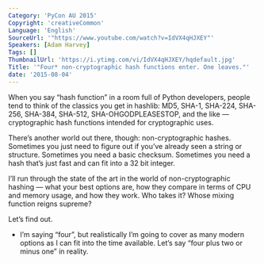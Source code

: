 ```yaml
---
Category: 'PyCon AU 2015'
Copyright: 'creativeCommon'
Language: 'English'
SourceUrl: '"https://www.youtube.com/watch?v=IdVX4qHJXEY"'
Speakers: [Adam Harvey]
Tags: []
ThumbnailUrl: 'https://i.ytimg.com/vi/IdVX4qHJXEY/hqdefault.jpg'
Title: '"Four* non-cryptographic hash functions enter. One leaves."'
date: '2015-08-04'
---
```

When you say “hash function” in a room full of Python developers, people tend to think of the classics you get in hashlib: MD5, SHA-1, SHA-224, SHA-256, SHA-384, SHA-512, SHA-OHGODPLEASESTOP, and the like — cryptographic hash functions intended for cryptographic uses.

There’s another world out there, though: non-cryptographic hashes. Sometimes you just need to figure out if you’ve already seen a string or structure. Sometimes you need a basic checksum. Sometimes you need a hash that’s just fast and can fit into a 32 bit integer.

I’ll run through the state of the art in the world of non-cryptographic hashing — what your best options are, how they compare in terms of CPU and memory usage, and how they work. Who takes it? Whose mixing function reigns supreme?

Let’s find out.

* I’m saying “four”, but realistically I’m going to cover as many modern options as I can fit into the time available. Let’s say “four plus two or minus one” in reality.

